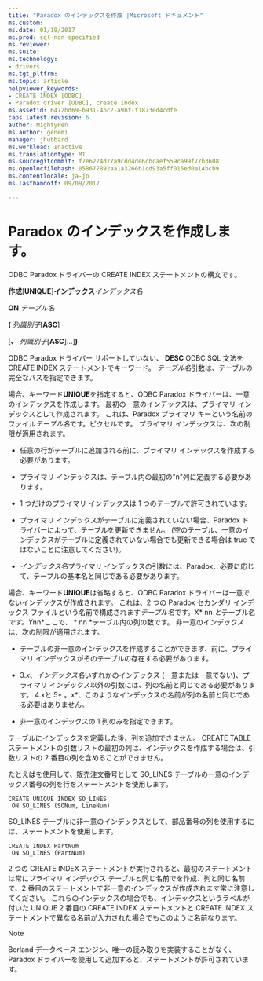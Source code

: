 ```yaml
---
title: "Paradox のインデックスを作成 |Microsoft ドキュメント"
ms.custom: 
ms.date: 01/19/2017
ms.prod: sql-non-specified
ms.reviewer: 
ms.suite: 
ms.technology:
- drivers
ms.tgt_pltfrm: 
ms.topic: article
helpviewer_keywords:
- CREATE INDEX [ODBC]
- Paradox driver [ODBC], create index
ms.assetid: 6472bd69-b931-4bc2-a9bf-f1873ed4cdfe
caps.latest.revision: 6
author: MightyPen
ms.author: genemi
manager: jhubbard
ms.workload: Inactive
ms.translationtype: MT
ms.sourcegitcommit: f7e6274d77a9cdd4de6cbcaef559ca99f77b3608
ms.openlocfilehash: 058677892aa1a3266b1cd93a5ff015ed0a14bcb9
ms.contentlocale: ja-jp
ms.lasthandoff: 09/09/2017

---
```

# <a name="create-index-for-paradox"></a>Paradox のインデックスを作成します。
ODBC Paradox ドライバーの CREATE INDEX ステートメントの構文です。  
  
 **作成**[**UNIQUE**]**インデックス***インデックス名*  
  
 **ON** *テーブル名*  
  
 **(** *列識別子*[**ASC**]  
  
 [**、** *列識別子*[**ASC**]...]**)**  
  
 ODBC Paradox ドライバー サポートしていない、 **DESC** ODBC SQL 文法を CREATE INDEX ステートメントでキーワード。 *テーブル名*引数は、テーブルの完全なパスを指定できます。  
  
 場合、キーワード**UNIQUE**を指定すると、ODBC Paradox ドライバーは、一意のインデックスを作成します。 最初の一意のインデックスは、プライマリ インデックスとして作成されます。 これは、Paradox プライマリ キーという名前のファイル*テーブル名*です。ピクセルです。 プライマリ インデックスは、次の制限が適用されます。  
  
-   任意の行がテーブルに追加される前に、プライマリ インデックスを作成する必要があります。  
  
-   プライマリ インデックスは、テーブル内の最初の"n"列に定義する必要があります。  
  
-   1 つだけのプライマリ インデックスは 1 つのテーブルで許可されています。  
  
-   プライマリ インデックスがテーブルに定義されていない場合、Paradox ドライバーによって、テーブルを更新できません。 (空のテーブル、一意のインデックスがテーブルに定義されていない場合でも更新できる場合は true ではないことに注意してください)。  
  
-   *インデックス名*プライマリ インデックスの引数には、Paradox、必要に応じて、テーブルの基本名と同じである必要があります。  
  
 場合、キーワード**UNIQUE**は省略すると、ODBC Paradox ドライバーは一意でないインデックスが作成されます。 これは、2 つの Paradox セカンダリ インデックス ファイルという名前で構成されます*テーブル名*です。X* nn *と*テーブル名*です。Y*nn*ここで、 * nn *テーブル内の列の数です。 非一意のインデックスは、次の制限が適用されます。  
  
-   テーブルの非一意のインデックスを作成することができます、前に、プライマリ インデックスがそのテーブルの存在する必要があります。  
  
-   3.*x*、*インデックス名*いずれかのインデックス (一意または一意でない)、プライマリ インデックス以外の引数には、列の名前と同じである必要があります。 4.*x*と 5* 。x*、このようなインデックスの名前が列の名前と同じである必要はありません。  
  
-   非一意のインデックスの 1 列のみを指定できます。  
  
 テーブルにインデックスを定義した後、列を追加できません。 CREATE TABLE ステートメントの引数リストの最初の列は、インデックスを作成する場合は、引数リストの 2 番目の列を含めることができません。  
  
 たとえばを使用して、販売注文番号として SO_LINES テーブルの一意のインデックス番号の列を行をステートメントを使用します。  
  
```  
CREATE UNIQUE INDEX SO_LINES  
 ON SO_LINES (SONum, LineNum)  
```  
  
 SO_LINES テーブルに非一意のインデックスとして、部品番号の列を使用するには、ステートメントを使用します。  
  
```  
CREATE INDEX PartNum  
 ON SO_LINES (PartNum)  
```  
  
 2 つの CREATE INDEX ステートメントが実行されると、最初のステートメントは常にプライマリ インデックス テーブルと同じ名前でを作成、列と同じ名前で、2 番目のステートメントで非一意のインデックスが作成されます常に注意してください。 これらのインデックスの場合でも、インデックスというラベルが付いた UNIQUE 2 番目の CREATE INDEX ステートメントと CREATE INDEX ステートメントで異なる名前が入力された場合でもこのように名前なります。  
  
> [!NOTE]  
>  Borland データベース エンジン、唯一の読み取りを実装することがなく、Paradox ドライバーを使用して追加すると、ステートメントが許可されています。

